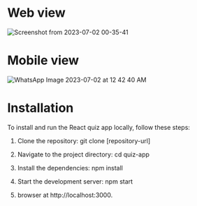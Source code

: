 # Web view
![Screenshot from 2023-07-02 00-35-41](https://github.com/srivastavatanuj/ecommerce-template/assets/73632086/fa9c4d02-533d-43b7-b31d-ff2d1fbf50e8)



# Mobile view
![WhatsApp Image 2023-07-02 at 12 42 40 AM](https://github.com/srivastavatanuj/ecommerce-template/assets/73632086/cb875644-c3c9-4366-a7ea-6e2e612d8620)




# Installation

To install and run the React quiz app locally, follow these steps:

1. Clone the repository:
    git clone [repository-url]

2. Navigate to the project directory:
    cd quiz-app

3. Install the dependencies:
    npm install

4. Start the development server:
    npm start

5. browser at http://localhost:3000.
